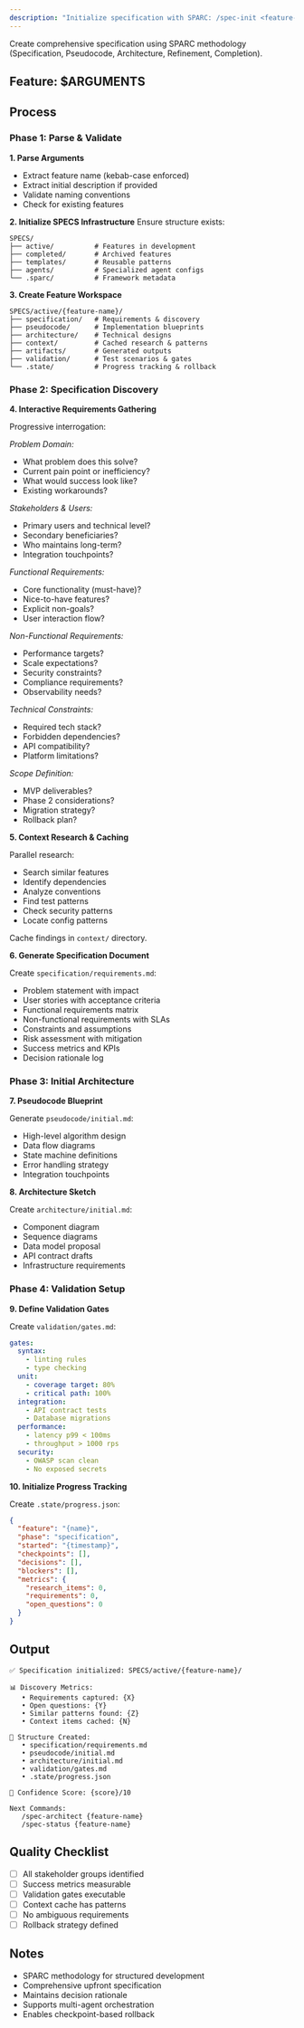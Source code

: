 ```yaml
---
description: "Initialize specification with SPARC: /spec-init <feature-name> [description]"
---
```


Create comprehensive specification using SPARC methodology (Specification, Pseudocode, Architecture, Refinement, Completion).

## Feature: $ARGUMENTS

## Process

### Phase 1: Parse & Validate

**1. Parse Arguments**
- Extract feature name (kebab-case enforced)
- Extract initial description if provided
- Validate naming conventions
- Check for existing features

**2. Initialize SPECS Infrastructure**
Ensure structure exists:
```
SPECS/
├── active/          # Features in development
├── completed/       # Archived features
├── templates/       # Reusable patterns
├── agents/          # Specialized agent configs
└── .sparc/          # Framework metadata
```

**3. Create Feature Workspace**
```
SPECS/active/{feature-name}/
├── specification/   # Requirements & discovery
├── pseudocode/      # Implementation blueprints
├── architecture/    # Technical designs
├── context/         # Cached research & patterns
├── artifacts/       # Generated outputs
├── validation/      # Test scenarios & gates
└── .state/          # Progress tracking & rollback
```

### Phase 2: Specification Discovery

**4. Interactive Requirements Gathering**

Progressive interrogation:

*Problem Domain:*
- What problem does this solve?
- Current pain point or inefficiency?
- What would success look like?
- Existing workarounds?

*Stakeholders & Users:*
- Primary users and technical level?
- Secondary beneficiaries?
- Who maintains long-term?
- Integration touchpoints?

*Functional Requirements:*
- Core functionality (must-have)?
- Nice-to-have features?
- Explicit non-goals?
- User interaction flow?

*Non-Functional Requirements:*
- Performance targets?
- Scale expectations?
- Security constraints?
- Compliance requirements?
- Observability needs?

*Technical Constraints:*
- Required tech stack?
- Forbidden dependencies?
- API compatibility?
- Platform limitations?

*Scope Definition:*
- MVP deliverables?
- Phase 2 considerations?
- Migration strategy?
- Rollback plan?

**5. Context Research & Caching**

Parallel research:
- Search similar features
- Identify dependencies
- Analyze conventions
- Find test patterns
- Check security patterns
- Locate config patterns

Cache findings in `context/` directory.

**6. Generate Specification Document**

Create `specification/requirements.md`:
- Problem statement with impact
- User stories with acceptance criteria
- Functional requirements matrix
- Non-functional requirements with SLAs
- Constraints and assumptions
- Risk assessment with mitigation
- Success metrics and KPIs
- Decision rationale log

### Phase 3: Initial Architecture

**7. Pseudocode Blueprint**

Generate `pseudocode/initial.md`:
- High-level algorithm design
- Data flow diagrams
- State machine definitions
- Error handling strategy
- Integration touchpoints

**8. Architecture Sketch**

Create `architecture/initial.md`:
- Component diagram
- Sequence diagrams
- Data model proposal
- API contract drafts
- Infrastructure requirements

### Phase 4: Validation Setup

**9. Define Validation Gates**

Create `validation/gates.md`:
```yaml
gates:
  syntax:
    - linting rules
    - type checking
  unit:
    - coverage target: 80%
    - critical path: 100%
  integration:
    - API contract tests
    - Database migrations
  performance:
    - latency p99 < 100ms
    - throughput > 1000 rps
  security:
    - OWASP scan clean
    - No exposed secrets
```

**10. Initialize Progress Tracking**

Create `.state/progress.json`:
```json
{
  "feature": "{name}",
  "phase": "specification",
  "started": "{timestamp}",
  "checkpoints": [],
  "decisions": [],
  "blockers": [],
  "metrics": {
    "research_items": 0,
    "requirements": 0,
    "open_questions": 0
  }
}
```

## Output

```
✅ Specification initialized: SPECS/active/{feature-name}/

📊 Discovery Metrics:
   • Requirements captured: {X}
   • Open questions: {Y}
   • Similar patterns found: {Z}
   • Context items cached: {N}

📁 Structure Created:
   • specification/requirements.md
   • pseudocode/initial.md
   • architecture/initial.md
   • validation/gates.md
   • .state/progress.json

🎯 Confidence Score: {score}/10

Next Commands:
   /spec-architect {feature-name}
   /spec-status {feature-name}
```

## Quality Checklist
- [ ] All stakeholder groups identified
- [ ] Success metrics measurable
- [ ] Validation gates executable
- [ ] Context cache has patterns
- [ ] No ambiguous requirements
- [ ] Rollback strategy defined

## Notes
- SPARC methodology for structured development
- Comprehensive upfront specification
- Maintains decision rationale
- Supports multi-agent orchestration
- Enables checkpoint-based rollback
